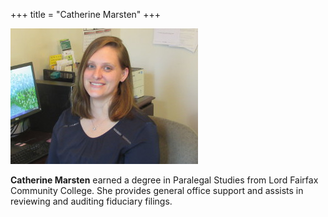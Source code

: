 +++
title = "Catherine Marsten"
+++

<img alt="Catherine Marsten" class="alignleft" src="/images/catherine-marsten.jpg">

**Catherine Marsten** earned a degree in Paralegal Studies from Lord
Fairfax Community College.  She provides general office support and
assists in reviewing and auditing fiduciary filings.

